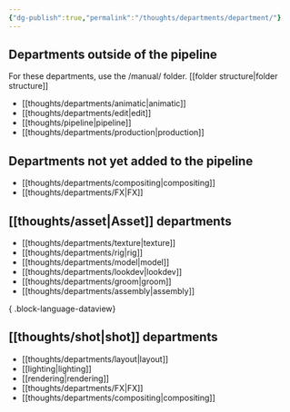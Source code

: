 ```yaml
---
{"dg-publish":true,"permalink":"/thoughts/departments/department/"}
---
```


## Departments outside of the pipeline
For these departments, use the /manual/ folder. [[folder structure\|folder structure]]
- [[thoughts/departments/animatic\|animatic]]
- [[thoughts/departments/edit\|edit]]
- [[thoughts/pipeline\|pipeline]]
- [[thoughts/departments/production\|production]]

## Departments not yet added to the pipeline
- [[thoughts/departments/compositing\|compositing]]
- [[thoughts/departments/FX\|FX]]
## [[thoughts/asset\|Asset]] departments
- [[thoughts/departments/texture\|texture]]
- [[thoughts/departments/rig\|rig]]
- [[thoughts/departments/model\|model]]
- [[thoughts/departments/lookdev\|lookdev]]
- [[thoughts/departments/groom\|groom]]
- [[thoughts/departments/assembly\|assembly]]

{ .block-language-dataview}
## [[thoughts/shot\|shot]] departments
- [[thoughts/departments/layout\|layout]]
- [[lighting\|lighting]]
- [[rendering\|rendering]]
- [[thoughts/departments/FX\|FX]]
- [[thoughts/departments/compositing\|compositing]]
